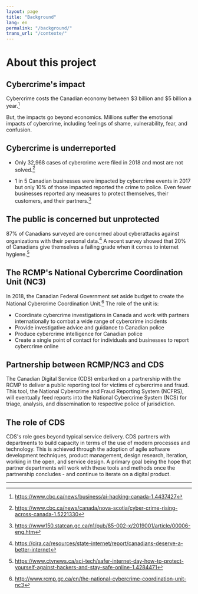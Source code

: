 ```yaml
---
layout: page
title: "Background"
lang: en
permalink: "/background/"
trans_url: "/contexte/"
---
```


# About this project

## Cybercrime's impact
Cybercrime costs the Canadian economy between $3 billion and $5
billion a year.[^estimatedcosts]

But, the impacts go beyond economics. Millions suffer the emotional impacts of cybercrime, including feelings of shame, vulnerability, fear, and confusion.

[^estimatedcosts]: https://www.cbc.ca/news/business/ai-hacking-canada-1.4437427

## Cybercrime is underreported

- Only 32,968 cases of cybercrime were filed in 2018 and most are not solved.[^unsolvedcybercrimes]

- 1 in 5 Canadian businesses were impacted by cybercrime events in
2017 but only 10% of those impacted reported the crime to
police. Even fewer businesses reported any measures to protect
themselves, their customers, and their
partners.[^statscancybercrimeandbusinesses]

[^unsolvedcybercrimes]: https://www.cbc.ca/news/canada/nova-scotia/cyber-crime-rising-across-canada-1.5221330
[^statscancybercrimeandbusinesses]: https://www150.statcan.gc.ca/n1/pub/85-002-x/2019001/article/00006-eng.htm

## The public is concerned but unprotected
87% of Canadians surveyed are concerned about cyberattacks
against organizations with their personal
data.[^concernedcanadians]
A recent survey showed that 20% of Canadians give themselves a
failing grade when it comes to internet hygiene.[^staysafe]

[^concernedcanadians]: https://cira.ca/resources/state-internet/report/canadians-deserve-a-better-internet
[^staysafe]: https://www.ctvnews.ca/sci-tech/safer-internet-day-how-to-protect-yourself-against-hackers-and-stay-safe-online-1.4284471

## The RCMP's National Cybercrime Coordination Unit (NC3)
In 2018, the Canadian Federal Government set aside budget to
create the National Cybercrime Coordination Unit.[^NC3] The role of
the unit is:
- Coordinate cybercrime investigations in Canada and work with
partners internationally to combat a wide range of cybercrime
incidents
- Provide investigative advice and guidance to Canadian police
- Produce cybercrime intelligence for Canadian police
- Create a single point of contact for individuals and businesses
to report cybercrime online

[^NC3]: http://www.rcmp.gc.ca/en/the-national-cybercrime-coordination-unit-nc3

## Partnership between RCMP/NC3 and CDS
The Canadian Digital Service (CDS) embarked on a partnership with the RCMP to deliver a public reporting tool for victims of cybercrime and fraud. This tool, the National Cybercrime and Fraud Reporting System (NCFRS), will eventually feed reports into the National Cybercrime System (NCS) for triage, analysis, and dissemination to respective police of jurisdiction.

## The role of CDS

CDS's role goes beyond typical service delivery. CDS partners with departments to build capacity in terms of the use of modern processes and technology. This is achieved through the adoption of agile software development techniques, product management, design research, iteration, working in the open, and service design. A primary goal being the hope that partner departments will work with these tools and methods once the partnership concludes - and continue to iterate on a digital product.

---
